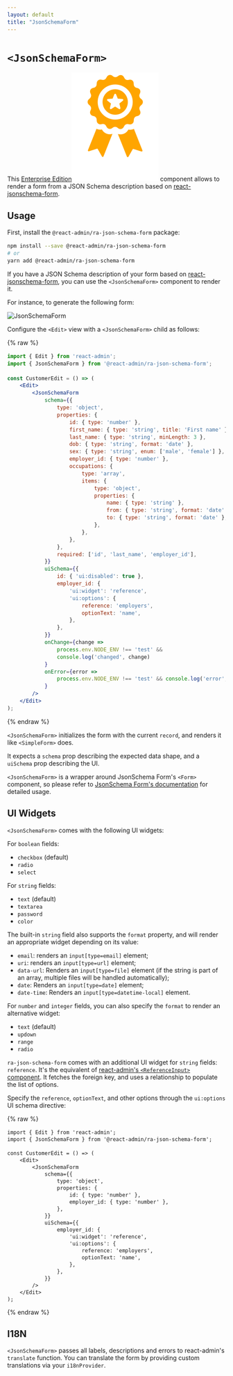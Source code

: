 ```yaml
---
layout: default
title: "JsonSchemaForm"
---
```


# `<JsonSchemaForm>`

This [Enterprise Edition](https://react-admin-ee.marmelab.com)<img class="icon" src="./img/premium.svg" alt="React Admin Enterprise Edition icon" /> component allows to render a form from a JSON Schema description based on [react-jsonschema-form](https://github.com/rjsf-team/react-jsonschema-form).

## Usage

First, install the `@react-admin/ra-json-schema-form` package:

```sh
npm install --save @react-admin/ra-json-schema-form
# or
yarn add @react-admin/ra-json-schema-form
```

If you have a JSON Schema description of your form based on [react-jsonschema-form](https://github.com/rjsf-team/react-jsonschema-form), you can use the `<JsonSchemaForm>` component to render it.

For instance, to generate the following form:

![JsonSchemaForm](https://react-admin-ee.marmelab.com/assets/jsonschemaform.webp)

Configure the `<Edit>` view with a `<JsonSchemaForm>` child as follows:

{% raw %}
```jsx
import { Edit } from 'react-admin';
import { JsonSchemaForm } from '@react-admin/ra-json-schema-form';

const CustomerEdit = () => (
    <Edit>
        <JsonSchemaForm
            schema={{
                type: 'object',
                properties: {
                    id: { type: 'number' },
                    first_name: { type: 'string', title: 'First name' },
                    last_name: { type: 'string', minLength: 3 },
                    dob: { type: 'string', format: 'date' },
                    sex: { type: 'string', enum: ['male', 'female'] },
                    employer_id: { type: 'number' },
                    occupations: {
                        type: 'array',
                        items: {
                            type: 'object',
                            properties: {
                                name: { type: 'string' },
                                from: { type: 'string', format: 'date' },
                                to: { type: 'string', format: 'date' },
                            },
                        },
                    },
                },
                required: ['id', 'last_name', 'employer_id'],
            }}
            uiSchema={{
                id: { 'ui:disabled': true },
                employer_id: {
                    'ui:widget': 'reference',
                    'ui:options': {
                        reference: 'employers',
                        optionText: 'name',
                    },
                },
            }}
            onChange={change =>
                process.env.NODE_ENV !== 'test' &&
                console.log('changed', change)
            }
            onError={error =>
                process.env.NODE_ENV !== 'test' && console.log('error', error)
            }
        />
    </Edit>
);
```
{% endraw %}

`<JsonSchemaForm>` initializes the form with the current `record`, and renders it like `<SimpleForm>` does.

It expects a `schema` prop describing the expected data shape, and a `uiSchema` prop describing the UI.

`<JsonSchemaForm>` is a wrapper around JsonSchema Form's `<Form>` component, so please refer to [JsonSchema Form's documentation](https://react-jsonschema-form.readthedocs.io/en/latest/#usage) for detailed usage.

## UI Widgets

`<JsonSchemaForm>` comes with the following UI widgets:

For `boolean` fields:

-   `checkbox` (default)
-   `radio`
-   `select`

For `string` fields:

-   `text` (default)
-   `textarea`
-   `password`
-   `color`

The built-in `string` field also supports the `format` property, and will render an appropriate widget depending on its value:

-   `email`: renders an `input[type=email]` element;
-   `uri`: renders an `input[type=url]` element;
-   `data-url`: Renders an `input[type=file]` element (if the string is part of an array, multiple files will be handled automatically);
-   `date`: Renders an `input[type=date]` element;
-   `date-time`: Renders an `input[type=datetime-local]` element.

For `number` and `integer` fields, you can also specify the `format` to render an alternative widget:

-   `text` (default)
-   `updown`
-   `range`
-   `radio`

`ra-json-schema-form` comes with an additional UI widget for `string` fields: `reference`. It's the equivalent of [react-admin's `<ReferenceInput>` component](https://marmelab.com/react-admin/ReferenceInput.html). It fetches the foreign key, and uses a relationship to populate the list of options.

Specify the `reference`, `optionText`, and other options through the `ui:options` UI schema directive:

{% raw %}
```tsx
import { Edit } from 'react-admin';
import { JsonSchemaForm } from '@react-admin/ra-json-schema-form';

const CustomerEdit = () => (
    <Edit>
        <JsonSchemaForm
            schema={{
                type: 'object',
                properties: {
                    id: { type: 'number' },
                    employer_id: { type: 'number' },
                },
            }}
            uiSchema={{
                employer_id: {
                    'ui:widget': 'reference',
                    'ui:options': {
                        reference: 'employers',
                        optionText: 'name',
                    },
                },
            }}
        />
    </Edit>
);
```
{% endraw %}

## I18N

`<JsonSchemaForm>` passes all labels, descriptions and errors to react-admin's `translate` function. You can translate the form by providing custom translations via your `i18nProvider`.
